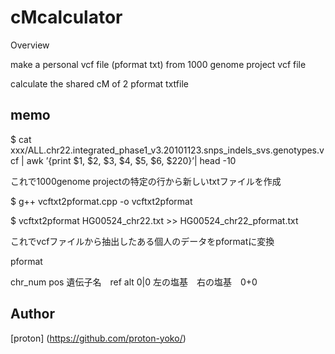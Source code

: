 cMcalculator
====

Overview

make a personal vcf file (pformat txt) from 1000 genome project vcf file

calculate the shared cM of 2 pformat txtfile


## memo

$ cat xxx/ALL.chr22.integrated_phase1_v3.20101123.snps_indels_svs.genotypes.vcf | awk ’{print $1, $2, $3, $4, $5, $6, $220}’| head -10

これで1000genome projectの特定の行から新しいtxtファイルを作成

$ g++ vcftxt2pformat.cpp -o vcftxt2pformat

$ vcftxt2pformat HG00524_chr22.txt >> HG00524_chr22_pformat.txt

これでvcfファイルから抽出したある個人のデータをpformatに変換

pformat

chr_num pos 遺伝子名　ref alt 0|0 左の塩基　右の塩基　0+0


## Author

[proton] (https://github.com/proton-yoko/)
